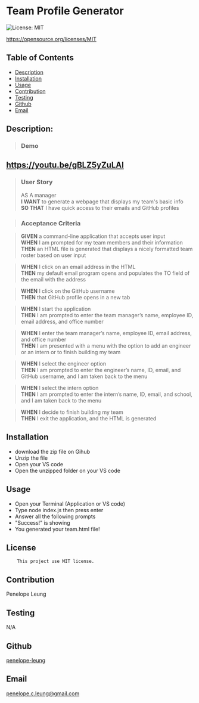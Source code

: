 # Team Profile Generator

 ![License: MIT](https://img.shields.io/badge/License-MIT-yellow.svg)
 
https://opensource.org/licenses/MIT

  ## Table of Contents 
  - [Description](#description)
  - [Installation](#installation)
  - [Usage](#usage)
  - [Contribution](#contribution)
  - [Testing](#testing)
  - [Github](#github)
  - [Email](#email)

  ## Description:
  
  >### Demo 
   ## https://youtu.be/gBLZ5yZuLAI

>### User Story<br>
>AS A manager<br>
>__I WANT__ to generate a webpage that displays my team's basic info<br>
>__SO THAT__ I have quick access to their emails and GitHub profiles<br>

>### Acceptance Criteria<br>

>__GIVEN__ a command-line application that accepts user input<br>
>__WHEN__ I am prompted for my team members and their information<br>
>__THEN__ an HTML file is generated that displays a nicely formatted team roster based on user input<br>

>__WHEN__ I click on an email address in the HTML<br>
>__THEN__ my default email program opens and populates the TO field of the email with the address<br>

>__WHEN__ I click on the GitHub username<br>
>__THEN__ that GitHub profile opens in a new tab<br>

>__WHEN__ I start the application<br>
>__THEN__ I am prompted to enter the team manager’s name, employee ID, email address, and office number<br>

>__WHEN__ I enter the team manager’s name, employee ID, email address, and office number<br>
>__THEN__ I am presented with a menu with the option to add an engineer or an intern or to finish building my team<br>

>__WHEN__ I select the engineer option<br>
>__THEN__ I am prompted to enter the engineer’s name, ID, email, and GitHub username, and I am taken back to the menu<br>

>__WHEN__ I select the intern option<br>
>__THEN__ I am prompted to enter the intern’s name, ID, email, and school, and I am taken back to the menu<br>

>__WHEN__ I decide to finish building my team<br>
>__THEN__ I exit the application, and the HTML is generated<br>

  ## Installation
  
  - download the zip file on Gihub
  - Unzip the file
  - Open your VS code
  - Open the unzipped folder on your VS code
  

  ## Usage
  
  - Open your Terminal (Application or VS code)
  - Type node index.js then press enter
  - Answer all the following prompts
  - "Success!" is showing
  - You generated your team.html file!
  

  ## License
        This project use MIT license.
      

  ## Contribution
   Penelope Leung

  ## Testing
  N/A

  ## Github
  [penelope-leung](https://github.com/penelope-leung)

  ## Email
  penelope.c.leung@gmail.com
